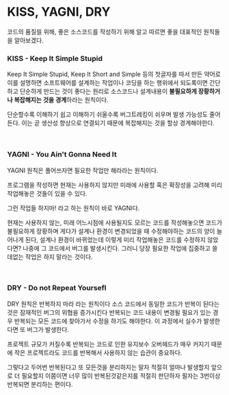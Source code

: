 # KISS, YAGNI, DRY

코드의 품질읠 위해, 좋은 소스코드를 작성하기 위해 알고 따르면 좋을 대표적인 원칙들을 알아보겠다.

### KISS - Keep It Simple Stupid

Keep It Simple Stupid, Keep It Short and Simple 등의 첫글자를 따서 만든 약어로 이를 설명하면 소프트웨어를 설계하는 작업이나 코딩을 하는 행위에서 되도록이면 간단하고 단순하게 만드는 것이 좋다는 원리로 소스코드나 설계내용이 **불필요하게 장황하거나 복잡해지는 것을 경계**하라는 원칙이다.

단순할수록 이해하기 쉽고 이해하기 쉬울수록 버그트레킹이 쉬우며 발생 가능성도 줄어든다. 이는 곧 생산성 향상으로 연결되기 때문에 복잡해지는 것을 할상 경계해야한다.

<br>

### YAGNI - You Ain't Gonna Need It

YAGNI 원칙은 풀어쓰자면 필요한 작업만 해라라는 원칙이다.

프로그램을 작성하면 현재는 사용하지 않지만 미래에 사용할 혹은 확장성을 고려해 미리 작업해놓은 것들이 있을 수 있다.

그런 작업들 하지마! 라고 하는 원칙이 바로 YAGNI다.

현재는 사용하지 않는, 미래 어느시점에 사용될지도 모르는 코드를 작성해놓으면 코드가 불필요하게 장황하며 게다가 설계나 환경이 변경되었을 때 수정해야하는 코드의 양이 늘어나게 된다, 설계나 환경이 바뀌었는데 이렇게 미리 작업해놓은 코드를 수정하지 않았다면? 나중에 그 코드에서 버그를 발생시킨다. 그러니 당장 필요한 작업에 집중하고 쓸데없는 작업은 하지 말라는 것이다.

<br>

### DRY - Do not Repeat Yoursefl

DRY 원칙은 반복하지 마라 라는 원칙이다 소스 코드에서 동일한 코드가 반복이 된다는 것은 잠재적인 버그의 위협을 증가시킨다 반복되는 코드 내용이 변경될 필요가 있는 경우 반복되는 모든 코드에 찾아가서 수정을 하기도 해야한다. 이 과정에서 실수가 발생한다면 또 버그가 발생한다.

프로젝트 규모가 커질수록 반복되는 코드로 인한 유지보수 오버헤드가 매우 커지기 때문에 작은 프로젝트라도 코드를 반복해서 사용하지 않는 습관이 중요하다. 

그렇다고 두어번 반복된다고 또 모든것을 분리하지는 말자 적절히 얼마나 발생할지 앞으로 더 필요할지 이쯤이면 너무 많이 반복된것같은지를 적절히 판단하자 필자는 3번이상 반복되면 분리하는 편이다.